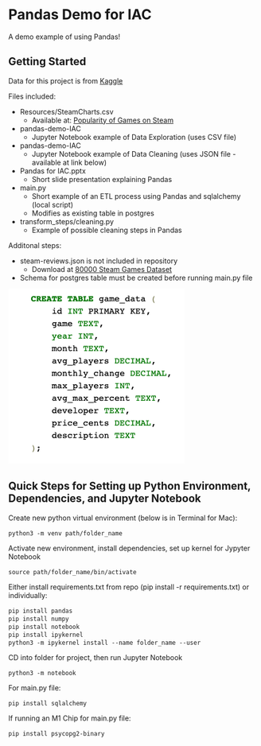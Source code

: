 # Pandas Demo for IAC

A demo example of using Pandas!

## Getting Started

Data for this project is from [Kaggle](https://www.kaggle.com/)

Files included:
- Resources/SteamCharts.csv
  - Available at: [Popularity of Games on Steam](https://www.kaggle.com/michau96/popularity-of-games-on-steam/)
- pandas-demo-IAC
  - Jupyter Notebook example of Data Exploration (uses CSV file)
- pandas-demo-IAC
  - Jupyter Notebook example of Data Cleaning (uses JSON file - available at link below)
- Pandas for IAC.pptx
  - Short slide presentation explaining Pandas
- main.py
  - Short example of an ETL process using Pandas and sqlalchemy (local script)
  - Modifies as existing table in postgres
- transform_steps/cleaning.py
  - Example of possible cleaning steps in Pandas

Additonal steps:
- steam-reviews.json is not included in repository
  - Download at [80000 Steam Games Dataset](https://www.kaggle.com/deepann/80000-steam-games-dataset/)
- Schema for postgres table must be created before running main.py file

![schema](schema.png)

## Quick Steps for Setting up Python Environment, Dependencies, and Jupyter Notebook

Create new python virtual environment (below is in Terminal for Mac):
```
python3 -m venv path/folder_name
```

Activate new environment, install dependencies, set up kernel for Jypyter Notebook
```
source path/folder_name/bin/activate
```
Either install requirements.txt from repo (pip install -r requirements.txt) or individually:
```
pip install pandas 
pip install numpy
pip install notebook
pip install ipykernel
python3 -m ipykernel install --name folder_name --user
```
CD into folder for project, then run Jupyter Notebook
```
python3 -m notebook
```
For main.py file:
```
pip install sqlalchemy
```

If running an M1 Chip for main.py file:
```
pip install psycopg2-binary
```
